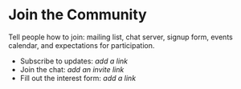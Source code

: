 
# Join the Community

Tell people how to join: mailing list, chat server, signup form, events calendar, and expectations for participation.

- Subscribe to updates: *add a link*
- Join the chat: *add an invite link*
- Fill out the interest form: *add a link*

